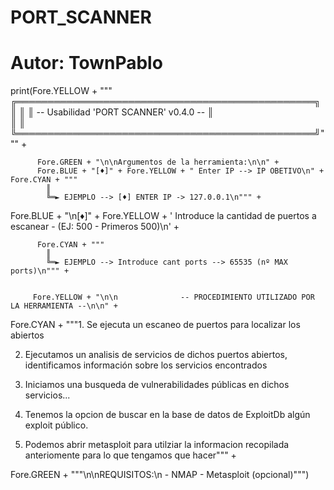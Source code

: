 # PORT_SCANNER

# Autor: __TownPablo__


print(Fore.YELLOW + """
        ╔════════════════════════════════════════════════╗
        ║                                                ║
        ║    --  Usabilidad 'PORT SCANNER' v0.4.0  --    ║        
        ║                                                ║
        ╚════════════════════════════════════════════════╝""" +

          Fore.GREEN + "\n\nArgumentos de la herramienta:\n\n" +
          Fore.BLUE + "[♦]" + Fore.YELLOW + " Enter IP --> IP OBETIVO\n" +
    Fore.CYAN + """
            ║       
            ╚═► EJEMPLO --> [♦] ENTER IP -> 127.0.0.1\n""" +

Fore.BLUE + "\n[♦]" + Fore.YELLOW + ' Introduce la cantidad de puertos a escanear - (EJ: 500 - Primeros 500)\n' +

          Fore.CYAN + """ 
            ║       
            ╚═► EJEMPLO --> Introduce cant ports --> 65535 (nº MAX ports)\n""" +


         Fore.YELLOW + "\n\n              -- PROCEDIMIENTO UTILIZADO POR LA HERRAMIENTA --\n\n" +
Fore.CYAN + """1. Se ejecuta un escaneo de puertos para localizar los abiertos

2. Ejecutamos un analisis de servicios de dichos puertos abiertos, identificamos información sobre 
   los servicios encontrados 

3. Iniciamos una busqueda de vulnerabilidades públicas en dichos servicios...

4. Tenemos la opcion de buscar en la base de datos de ExploitDb algún exploit público.

5. Podemos abrir metasploit para utilziar la informacion recopilada
   anteriomente para lo que tengamos que hacer""" +

Fore.GREEN + """\n\nREQUISITOS:\n
            - NMAP
            - Metasploit (opcional)""")
            
            
